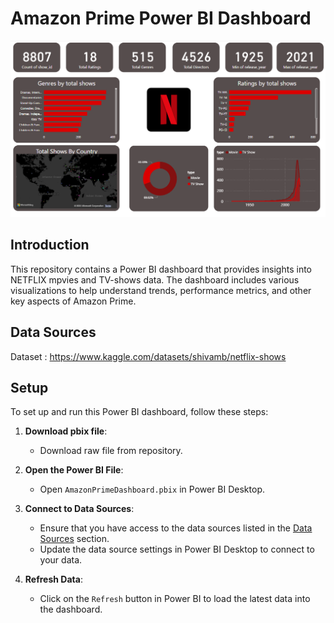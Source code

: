 # Amazon Prime Power BI Dashboard
![Dashboard Screenshot](https://github.com/1505-Riya/netFlix/blob/master/dashboard.png)


## Introduction

This repository contains a Power BI dashboard that provides insights into NETFLIX mpvies and TV-shows data. 
The dashboard includes various visualizations to help understand trends, performance metrics, and other key aspects of Amazon Prime.

## Data Sources
Dataset : https://www.kaggle.com/datasets/shivamb/netflix-shows

## Setup

To set up and run this Power BI dashboard, follow these steps:

1. **Download pbix file**:
    - Download raw file from repository.
      
2. **Open the Power BI File**:
    - Open `AmazonPrimeDashboard.pbix` in Power BI Desktop.

3. **Connect to Data Sources**:
    - Ensure that you have access to the data sources listed in the [Data Sources](#data-sources) section.
    - Update the data source settings in Power BI Desktop to connect to your data.

4. **Refresh Data**:
    - Click on the `Refresh` button in Power BI to load the latest data into the dashboard.

